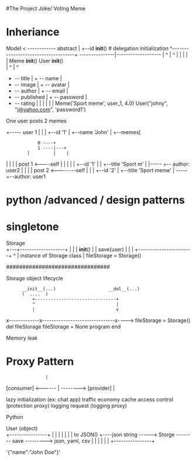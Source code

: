 #The Project Joke/ Voting Meme
# Inheriance

Model  < ------------ abstract
  |
  +--id     __init__()  # delegation initialization
               ^------------------------------------+
---------------|-------------------                 |
  ^            |             ^                      |
  |            |             |                      |
 Meme          __init__()   User                 __init__()              
  |                 ^     |                         ^
  + -- title        |     + -- name                 |
  + -- image        |     + -- avatar               |
  + -- author       |     + -- email                |
  + -- published    |     + -- password             |
  + -- rating       |                               |
                    |                               |
                    |                               |
                Meme('Sport meme', user_1, 4.0)     User("johny", "j@yahoo.com", 'password1')




One user posts 2 memes

 +----- user 1
 |       |
 |      +--id '1'
 |      +--name 'John'
 |     +--memes[

                0 ----+
                1 ----|---+
            ]         |    |
 |                    |    |
 |       post 1  <----self |
 |      |                  |
 |      +--id '1'          |
 |      +--title 'Sport m' |
 |----- +-- author: user2  |
 |                         |
 |      post 2  <--------self
 |      |
 |      +--id '2'
 |       +--title 'Sport meme'
 | ----- +--author: user1


# python /advanced / design patterns

# singletone

Storage
   \
+---+-------------------+
|                       |
|     __init__()        |
|       save(user)      |
|                       |
+-----------------------+
          ^
          |
      instance of Storage class
          |
        fileStorage = Storage()

################################

Storage object lifecycle 

          __init__(...)                    __del__(...)
          (  ....  )
              +-------------------------------+
              ^                               |
              |                               v      
x-------------x-------------------------------x---->
        fileStorage = Storage()               del fileStorage
                                              fileStorage = None
                                              program end

                                              
Memory leak


# Proxy Pattern
                   |
[consumer] <------ |<proxy> --------> [provider]
                   |


lazy initialization (ex: chat app)
  traffic economy
  cache 
access control (protection proxy)
logging request (logging proxy)


Python

 User (object)
        \
 +----------------+
 |                |
 |                |
 |                |
 |   to JSON()    +----json string -----> Storge -------- save ---------> json, yaml, csv
 |                |
 |                |
 |                |
 +----------------+


'{"name":"John Doe"}'